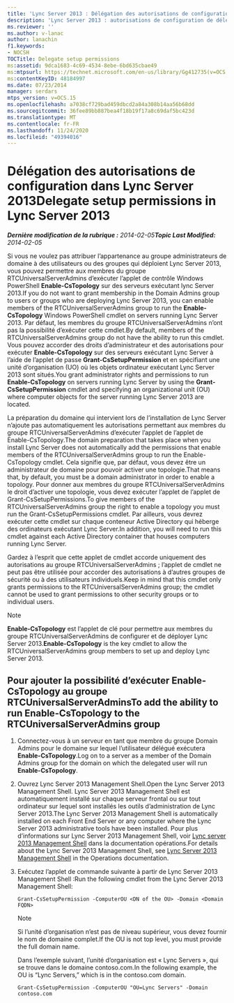 ```yaml
---
title: 'Lync Server 2013 : Délégation des autorisations de configuration'
description: 'Lync Server 2013 : autorisations de configuration de délégué.'
ms.reviewer: ''
ms.author: v-lanac
author: lanachin
f1.keywords:
- NOCSH
TOCTitle: Delegate setup permissions
ms:assetid: 9dca1683-4c69-4534-8ebe-6bd635cbae49
ms:mtpsurl: https://technet.microsoft.com/en-us/library/Gg412735(v=OCS.15)
ms:contentKeyID: 48184997
ms.date: 07/23/2014
manager: serdars
mtps_version: v=OCS.15
ms.openlocfilehash: a7038cf729bad459dbcd2a84a308b14aa56b68dd
ms.sourcegitcommit: 36fee89bb887bea4f18b19f17a8c69daf5bc423d
ms.translationtype: MT
ms.contentlocale: fr-FR
ms.lasthandoff: 11/24/2020
ms.locfileid: "49394016"
---
```

# <a name="delegate-setup-permissions-in-lync-server-2013"></a><span data-ttu-id="67534-103">Délégation des autorisations de configuration dans Lync Server 2013</span><span class="sxs-lookup"><span data-stu-id="67534-103">Delegate setup permissions in Lync Server 2013</span></span>

<div data-xmlns="http://www.w3.org/1999/xhtml">

<div class="topic" data-xmlns="http://www.w3.org/1999/xhtml" data-msxsl="urn:schemas-microsoft-com:xslt" data-cs="https://msdn.microsoft.com/">

<div data-asp="https://msdn2.microsoft.com/asp">



</div>

<div id="mainSection">

<div id="mainBody"><span data-ttu-id="67534-104">

<span> </span></span><span class="sxs-lookup"><span data-stu-id="67534-104">

<span> </span></span></span>

<span data-ttu-id="67534-105">_**Dernière modification de la rubrique :** 2014-02-05_</span><span class="sxs-lookup"><span data-stu-id="67534-105">_**Topic Last Modified:** 2014-02-05_</span></span>

<span data-ttu-id="67534-106">Si vous ne voulez pas attribuer l’appartenance au groupe administrateurs de domaine à des utilisateurs ou des groupes qui déploient Lync Server 2013, vous pouvez permettre aux membres du groupe RTCUniversalServerAdmins d’exécuter l’applet de contrôle Windows PowerShell **Enable-CsTopology** sur des serveurs exécutant lync Server 2013.</span><span class="sxs-lookup"><span data-stu-id="67534-106">If you do not want to grant membership in the Domain Admins group to users or groups who are deploying Lync Server 2013, you can enable members of the RTCUniversalServerAdmins group to run the **Enable-CsTopology** Windows PowerShell cmdlet on servers running Lync Server 2013.</span></span> <span data-ttu-id="67534-107">Par défaut, les membres du groupe RTCUniversalServerAdmins n’ont pas la possibilité d’exécuter cette cmdlet.</span><span class="sxs-lookup"><span data-stu-id="67534-107">By default, members of the RTCUniversalServerAdmins group do not have the ability to run this cmdlet.</span></span> <span data-ttu-id="67534-108">Vous pouvez accorder des droits d’administrateur et des autorisations pour exécuter **Enable-CsTopology** sur des serveurs exécutant Lync Server à l’aide de l’applet de passe **Grant-CsSetupPermission** et en spécifiant une unité d’organisation (UO) où les objets ordinateur exécutant Lync Server 2013 sont situés.</span><span class="sxs-lookup"><span data-stu-id="67534-108">You grant administrator rights and permissions to run **Enable-CsTopology** on servers running Lync Server by using the **Grant-CsSetupPermission** cmdlet and specifying an organizational unit (OU) where computer objects for the server running Lync Server 2013 are located.</span></span>

<span data-ttu-id="67534-109">La préparation du domaine qui intervient lors de l’installation de Lync Server n’ajoute pas automatiquement les autorisations permettant aux membres du groupe RTCUniversalServerAdmins d’exécuter l’applet de l’applet de Enable-CsTopology.</span><span class="sxs-lookup"><span data-stu-id="67534-109">The domain preparation that takes place when you install Lync Server does not automatically add the permissions that enable members of the RTCUniversalServerAdmins group to run the Enable-CsTopology cmdlet.</span></span> <span data-ttu-id="67534-110">Cela signifie que, par défaut, vous devez être un administrateur de domaine pour pouvoir activer une topologie.</span><span class="sxs-lookup"><span data-stu-id="67534-110">That means that, by default, you must be a domain administrator in order to enable a topology.</span></span> <span data-ttu-id="67534-111">Pour donner aux membres du groupe RTCUniversalServerAdmins le droit d’activer une topologie, vous devez exécuter l’applet de l’applet de Grant-CsSetupPermissions.</span><span class="sxs-lookup"><span data-stu-id="67534-111">To give members of the RTCUniversalServerAdmins group the right to enable a topology you must run the Grant-CsSetupPermissions cmdlet.</span></span> <span data-ttu-id="67534-112">Par ailleurs, vous devrez exécuter cette cmdlet sur chaque conteneur Active Directory qui héberge des ordinateurs exécutant Lync Server.</span><span class="sxs-lookup"><span data-stu-id="67534-112">In addition, you will need to run this cmdlet against each Active Directory container that houses computers running Lync Server.</span></span>

<span data-ttu-id="67534-113">Gardez à l’esprit que cette applet de cmdlet accorde uniquement des autorisations au groupe RTCUniversalServerAdmins ; l’applet de cmdlet ne peut pas être utilisée pour accorder des autorisations à d’autres groupes de sécurité ou à des utilisateurs individuels.</span><span class="sxs-lookup"><span data-stu-id="67534-113">Keep in mind that this cmdlet only grants permissions to the RTCUniversalServerAdmins group; the cmdlet cannot be used to grant permissions to other security groups or to individual users.</span></span>

<div>


> [!NOTE]  
> <span data-ttu-id="67534-114"><STRONG>Enable-CsTopology</STRONG> est l’applet de clé pour permettre aux membres du groupe RTCUniversalServerAdmins de configurer et de déployer Lync Server 2013.</span><span class="sxs-lookup"><span data-stu-id="67534-114"><STRONG>Enable-CsTopology</STRONG> is the key cmdlet to allow the RTCUniversalServerAdmins group members to set up and deploy Lync Server 2013.</span></span>



</div>

<div>

## <a name="to-add-the-ability-to-run-enable-cstopology-to-the-rtcuniversalserveradmins-group"></a><span data-ttu-id="67534-115">Pour ajouter la possibilité d’exécuter Enable-CsTopology au groupe RTCUniversalServerAdmins</span><span class="sxs-lookup"><span data-stu-id="67534-115">To add the ability to run Enable-CsTopology to the RTCUniversalServerAdmins group</span></span>

1.  <span data-ttu-id="67534-116">Connectez-vous à un serveur en tant que membre du groupe Domain Admins pour le domaine sur lequel l’utilisateur délégué exécutera **Enable-CsTopology**.</span><span class="sxs-lookup"><span data-stu-id="67534-116">Log on to a server as a member of the Domain Admins group for the domain on which the delegated user will run **Enable-CsTopology**.</span></span>

2.  <span data-ttu-id="67534-117">Ouvrez Lync Server 2013 Management Shell.</span><span class="sxs-lookup"><span data-stu-id="67534-117">Open the Lync Server 2013 Management Shell.</span></span> <span data-ttu-id="67534-118">Lync Server 2013 Management Shell est automatiquement installé sur chaque serveur frontal ou sur tout ordinateur sur lequel sont installés les outils d’administration de Lync Server 2013.</span><span class="sxs-lookup"><span data-stu-id="67534-118">The Lync Server 2013 Management Shell is automatically installed on each Front End Server or any computer where the Lync Server 2013 administrative tools have been installed.</span></span> <span data-ttu-id="67534-119">Pour plus d’informations sur Lync Server 2013 Management Shell, voir [Lync server 2013 Management Shell](lync-server-2013-lync-server-management-shell.md) dans la documentation opérations.</span><span class="sxs-lookup"><span data-stu-id="67534-119">For details about the Lync Server 2013 Management Shell, see [Lync Server 2013 Management Shell](lync-server-2013-lync-server-management-shell.md) in the Operations documentation.</span></span>

3.  <span data-ttu-id="67534-120">Exécutez l’applet de commande suivante à partir de Lync Server 2013 Management Shell :</span><span class="sxs-lookup"><span data-stu-id="67534-120">Run the following cmdlet from the Lync Server 2013 Management Shell:</span></span>
    
        Grant-CsSetupPermission -ComputerOU <DN of the OU> -Domain <Domain FQDN>
    
    <div>
    

    > [!NOTE]  
    > <span data-ttu-id="67534-121">Si l’unité d’organisation n’est pas de niveau supérieur, vous devez fournir le nom de domaine complet.</span><span class="sxs-lookup"><span data-stu-id="67534-121">If the OU is not top level, you must provide the full domain name.</span></span>

    
    </div>
    
    <span data-ttu-id="67534-122">Dans l’exemple suivant, l’unité d’organisation est « Lync Servers », qui se trouve dans le domaine contoso.com.</span><span class="sxs-lookup"><span data-stu-id="67534-122">In the following example, the OU is “Lync Servers,” which is in the contoso.com domain.</span></span>
    
        Grant-CsSetupPermission -ComputerOU "OU=Lync Servers" -Domain contoso.com

<span data-ttu-id="67534-123"></div>

</div>

<span> </span>

</div>

</div>

</span><span class="sxs-lookup"><span data-stu-id="67534-123"></div>

</div>

<span> </span>

</div>

</div>

</span></span></div>

